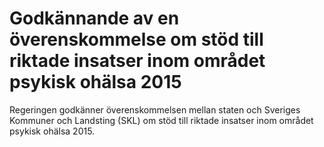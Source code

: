 # Godkännande av en överenskommelse om stöd till riktade insatser inom området psykisk ohälsa 2015

Regeringen godkänner överenskommelsen mellan staten och Sveriges Kommuner och Landsting (SKL) om stöd till riktade insatser inom området psykisk ohälsa 2015.
